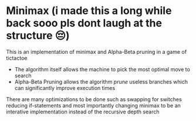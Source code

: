 # Minimax (i made this a long while back sooo pls dont laugh at the structure 😔)

This is an implementation of minimax and Alpha-Beta pruning in a game of tictactoe
  * The algorithm itself allows the machine to pick the most optimal move to search
  * Alpha-Beta Pruning allows the algorithm *prune* useless branches which can significantly improve execution times

There are many optimizations to be done such as swapping for switches reducing if-statements and most importantly changing minimax to be an interative implementation instead of the recursive depth search
